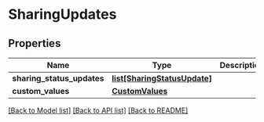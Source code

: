 # SharingUpdates

## Properties
Name | Type | Description | Notes
------------ | ------------- | ------------- | -------------
**sharing_status_updates** | [**list[SharingStatusUpdate]**](SharingStatusUpdate.md) |  | [optional] 
**custom_values** | [**CustomValues**](CustomValues.md) |  | [optional] 

[[Back to Model list]](../README.md#documentation-for-models) [[Back to API list]](../README.md#documentation-for-api-endpoints) [[Back to README]](../README.md)

